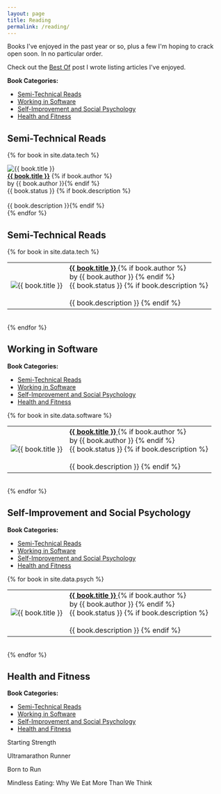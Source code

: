 ```yaml
---
layout: page
title: Reading
permalink: /reading/
---
```


<aside><p>Books I've enjoyed in the past year or so, plus a few I'm hoping to crack open soon. In no particular order.</p><p>Check out the <a href="{{ site.url }}/best_practices/2015/04/10/best-of.html">Best Of</a> post I wrote listing articles I've enjoyed.</p>

<b>Book Categories:</b>
<ul class="aside-list">
    <li><a href="#top">Semi-Technical Reads</a></li>
    <li><a href="#career">Working in Software</a></li>
    <li><a href="#psych">Self-Improvement and Social Psychology</a></li>
    <li><a href="#health">Health and Fitness</a></li>
</ul>
</aside>



<h2 id="technical" class="">Semi-Technical Reads</h2>

{% for book in site.data.tech %}

<div class="reading">
    <div class="reading-img">
        <img src="{{ site.url }}{{ book.image }}" alt="{{ book.title }}"/>
    </div>
    <a href="{{ book.link }}"><b>{{ book.title }}</b></a>
    {% if book.author %}<br>by {{ book.author }}{% endif %}
    <br>{{ book.status }}
    {% if book.description %}<br><br>{{ book.description }}{% endif %}
</div>
{% endfor %}






<h2 id="technical" class="">Semi-Technical Reads</h2>

{% for book in site.data.tech %}
<table>
  <tr>
  	<td class="minimum"><img src="{{ site.url }}{{ book.image }}" alt="{{ book.title }}"/></td>
    <td>
    	<a href="{{ book.link }}">
    		<b>{{ book.title }}</b>
    	</a>
    {% if book.author %}
    	<br>by {{ book.author }}
    {% endif %}
    <br>{{ book.status }}
    {% if book.description %}
    	<br><br>{{ book.description }}
    {% endif %}
    </td>
  </tr>
</table>

<br>
{% endfor %}






<h2 id="career" class="anchor">Working in Software</h2>

<aside>
<b>Book Categories:</b>
<ul class="aside-list">
    <li><a href="#top">Semi-Technical Reads</a></li>
    <li><a href="#career">Working in Software</a></li>
    <li><a href="#psych">Self-Improvement and Social Psychology</a></li>
    <li><a href="#health">Health and Fitness</a></li>
</ul>
</aside>

{% for book in site.data.software %}
<table>
  <tr>
    <td class="minimum"><img src="{{ site.url }}{{ book.image }}" alt="{{ book.title }}"/></td>
    <td>
        <a href="{{ book.link }}">
            <b>{{ book.title }}</b>
        </a>
    {% if book.author %}
        <br>by {{ book.author }}
    {% endif %}
    <br>{{ book.status }}
    {% if book.description %}
        <br><br>{{ book.description }}
    {% endif %}
    </td>
  </tr>
</table>

<br>
{% endfor %}







<h2 id="psych" class="anchor">Self-Improvement and Social Psychology</h2>

<aside>
<b>Book Categories:</b>
<ul class="aside-list">
    <li><a href="#top">Semi-Technical Reads</a></li>
    <li><a href="#career">Working in Software</a></li>
    <li><a href="#psych">Self-Improvement and Social Psychology</a></li>
    <li><a href="#health">Health and Fitness</a></li>
</ul>
</aside>

{% for book in site.data.psych %}
<table>
  <tr>
    <td class="minimum"><img src="{{ site.url }}{{ book.image }}" alt="{{ book.title }}"/></td>
    <td>
        <a href="{{ book.link }}">
            <b>{{ book.title }}</b>
        </a>
    {% if book.author %}
        <br>by {{ book.author }}
    {% endif %}
    <br>{{ book.status }}
    {% if book.description %}
        <br><br>{{ book.description }}
    {% endif %}
    </td>
  </tr>
</table>

<br>
{% endfor %}







<h2 id="health" class="anchor">Health and Fitness</h2>

<aside>
<b>Book Categories:</b>
<ul class="aside-list">
    <li><a href="#top">Semi-Technical Reads</a></li>
    <li><a href="#career">Working in Software</a></li>
    <li><a href="#psych">Self-Improvement and Social Psychology</a></li>
    <li><a href="#health">Health and Fitness</a></li>
</ul>
</aside>

Starting Strength

Ultramarathon Runner

Born to Run

Mindless Eating: Why We Eat More Than We Think